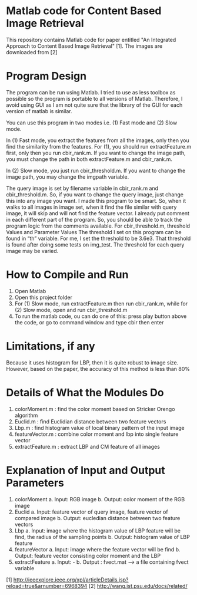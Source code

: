 # Matlab code for Content Based Image Retrieval

This repository contains Matlab code for paper entitled "An Integrated Approach to Content Based Image Retrieval" [1]. The images are downloaded from [2]

# Program Design

The program can be run using Matlab. I tried to use as less toolbox as possible so the program is portable to all versions of Matlab. Therefore, I avoid using GUI as I am not quite sure that the library of the GUI for each version of matlab is similar.

You can use this program in two modes i.e. (1) Fast mode and (2) Slow mode.

In (1) Fast mode, you extract the features from all the images, only then you find the similarity from the features. For (1), you should run extractFeature.m first, only then you run cbir_rank.m. If you want to change the image path, you must change the path in both extractFeature.m and cbir_rank.m.

In (2) Slow mode, you just run cbir_threshold.m. If you want to change the image path, you may change the imgpath variable.

The query image is set by filename variable in cbir_rank.m and cbir_threshold.m. So, if you want to change the query image, just change this into any image you want. I made this program to be smart. So, when it walks to all images in image set, when it find the file similar with query image, it will skip and will not find the feature vector. I already put comment in each different part of the program. So, you should be able to track the program logic from the comments available. For cbir_threshold.m, threshold Values and Parameter Values The threshold I set on this program can be found in “th” variable. For me, I set the threshold to be 3.6e3. That threshold is found after doing some tests on img_test. The threshold for each query image may be varied.

# How to Compile and Run

1. Open Matlab
2. Open this project folder
3. For (1) Slow mode, run extractFeature.m then run cbir_rank.m, while for (2) Slow mode, open and run cbir_threshold.m
4. To run the matlab code, ou can do one of this: press play button above the code, or go to command window and type cbir then enter

# Limitations, if any

Because it uses histogram for LBP, then it is quite robust to image size. However, based on the paper, the accuracy of this method is less than 80%

# Details of What the Modules Do

1. colorMoment.m : find the color moment based on Stricker Orengo algorithm
2. Euclid.m : find Euclidian distance between two feature vectors
3. Lbp.m : find histogram value of local binary pattern of the input image
4. featureVector.m : combine color moment and lbp into single feature vector
5. extractFeature.m : extract LBP and CM feature of all images

# Explanation of Input and Output Parameters
1. colorMoment
    a. Input: RGB image
    b. Output: color moment of the RGB image
2. Euclid
    a. Input: feature vector of query image, feature vector of compared image
    b. Output: eucledian distance between two feature vectors
3. Lbp
    a. Input: image where the histogram value of LBP feature will be find, the radius of the sampling points
    b. Output: histogram value of LBP feature
4. featureVector
    a. Input: image where the feature vector will be find
    b. Output: feature vector consisting color moment and the LBP
5. extractFeature
    a. Input: -
    b. Output : fvect.mat --> a file containing fvect variable

[1] http://ieeexplore.ieee.org/xpl/articleDetails.jsp?reload=true&arnumber=6968394 
[2] http://wang.ist.psu.edu/docs/related/
